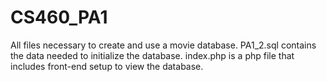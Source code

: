 # CS460_PA1

All files necessary to create and use a movie database.
PA1_2.sql contains the data needed to initialize the database.
index.php is a php file that includes front-end setup to view the database. 
